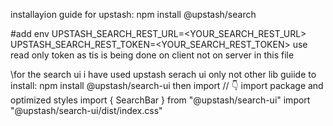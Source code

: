 installayion guide for upstash:
npm install @upstash/search

#add env
UPSTASH_SEARCH_REST_URL=<YOUR_SEARCH_REST_URL>
UPSTASH_SEARCH_REST_TOKEN=<YOUR_SEARCH_REST_TOKEN> use read only token as tis is being done on client not on server in this file

\\for the search ui i have used upstash serach ui only not other lib 
guiide to install:
npm install @upstash/search-ui
then import 
// 👇 import package and optimized styles
import { SearchBar } from "@upstash/search-ui"
import "@upstash/search-ui/dist/index.css"
